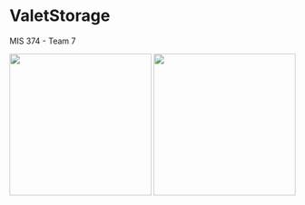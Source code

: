 # ValetStorage
MIS 374 - Team 7

<img src="https://recordit.co/1ZWo4rURKa" width=250>

<img src="https://recordit.co/8MnjaT0sye" width=250>
